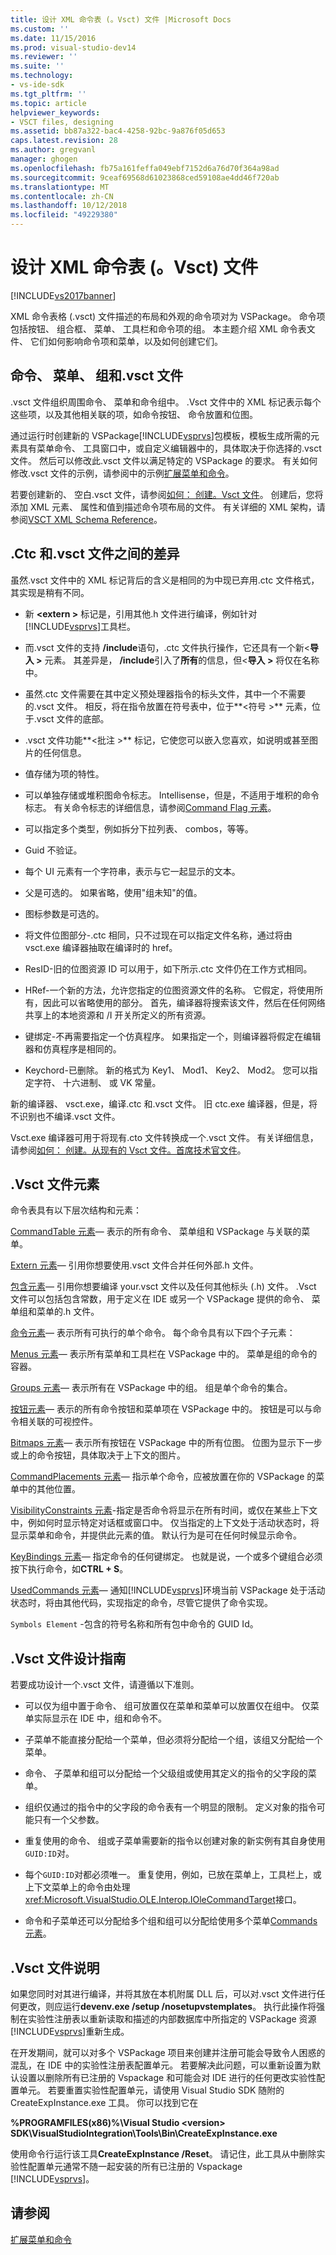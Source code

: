 ```yaml
---
title: 设计 XML 命令表 (。Vsct) 文件 |Microsoft Docs
ms.custom: ''
ms.date: 11/15/2016
ms.prod: visual-studio-dev14
ms.reviewer: ''
ms.suite: ''
ms.technology:
- vs-ide-sdk
ms.tgt_pltfrm: ''
ms.topic: article
helpviewer_keywords:
- VSCT files, designing
ms.assetid: bb87a322-bac4-4258-92bc-9a876f05d653
caps.latest.revision: 28
ms.author: gregvanl
manager: ghogen
ms.openlocfilehash: fb75a161feffa049ebf7152d6a76d70f364a98ad
ms.sourcegitcommit: 9ceaf69568d61023868ced59108ae4dd46f720ab
ms.translationtype: MT
ms.contentlocale: zh-CN
ms.lasthandoff: 10/12/2018
ms.locfileid: "49229380"
---
```

# <a name="designing-xml-command-table-vsct-files"></a>设计 XML 命令表 (。Vsct) 文件
[!INCLUDE[vs2017banner](../../includes/vs2017banner.md)]

XML 命令表格 (.vsct) 文件描述的布局和外观的命令项对为 VSPackage。 命令项包括按钮、 组合框、 菜单、 工具栏和命令项的组。 本主题介绍 XML 命令表文件、 它们如何影响命令项和菜单，以及如何创建它们。  
  
## <a name="commands-menus-groups-and-the-vsct-file"></a>命令、 菜单、 组和.vsct 文件  
 .vsct 文件组织周围命令、 菜单和命令组中。 .Vsct 文件中的 XML 标记表示每个这些项，以及其他相关联的项，如命令按钮、 命令放置和位图。  
  
 通过运行时创建新的 VSPackage[!INCLUDE[vsprvs](../../includes/vsprvs-md.md)]包模板，模板生成所需的元素具有菜单命令、 工具窗口中，或自定义编辑器中的，具体取决于你选择的.vsct 文件。 然后可以修改此.vsct 文件以满足特定的 VSPackage 的要求。 有关如何修改.vsct 文件的示例，请参阅中的示例[扩展菜单和命令](../../extensibility/extending-menus-and-commands.md)。  
  
 若要创建新的、 空白.vsct 文件，请参阅[如何： 创建。Vsct 文件](../../extensibility/internals/how-to-create-a-dot-vsct-file.md)。 创建后，您将添加 XML 元素、 属性和值到描述命令项布局的文件。 有关详细的 XML 架构，请参阅[VSCT XML Schema Reference](../../extensibility/vsct-xml-schema-reference.md)。  
  
## <a name="differences-between-ctc-and-vsct-files"></a>.Ctc 和.vsct 文件之间的差异  
 虽然.vsct 文件中的 XML 标记背后的含义是相同的为中现已弃用.ctc 文件格式，其实现是稍有不同。  
  
-   新 **\<extern >** 标记是，引用其他.h 文件进行编译，例如针对[!INCLUDE[vsprvs](../../includes/vsprvs-md.md)]工具栏。  
  
-   而.vsct 文件的支持 **/include**语句，.ctc 文件执行操作，它还具有一个新\<**导入 >** 元素。 其差异是， **/include**引入了**所有**的信息，但\<**导入 >** 将仅在名称中。  
  
-   虽然.ctc 文件需要在其中定义预处理器指令的标头文件，其中一个不需要的.vsct 文件。 相反，将在指令放置在符号表中，位于**\<符号 >** 元素，位于.vsct 文件的底部。  
  
-   .vsct 文件功能**\<批注 >** 标记，它使您可以嵌入您喜欢，如说明或甚至图片的任何信息。  
  
-   值存储为项的特性。  
  
-   可以单独存储或堆积图命令标志。  Intellisense，但是，不适用于堆积的命令标志。 有关命令标志的详细信息，请参阅[Command Flag 元素](../../extensibility/command-flag-element.md)。  
  
-   可以指定多个类型，例如拆分下拉列表、 combos，等等。  
  
-   Guid 不验证。  
  
-   每个 UI 元素有一个字符串，表示与它一起显示的文本。  
  
-   父是可选的。 如果省略，使用"组未知"的值。  
  
-   图标参数是可选的。  
  
-   将文件位图部分-.ctc 相同，只不过现在可以指定文件名称，通过将由 vsct.exe 编译器抽取在编译时的 href。  
  
-   ResID-旧的位图资源 ID 可以用于，如下所示.ctc 文件仍在工作方式相同。  
  
-   HRef-一个新的方法，允许您指定的位图资源文件的名称。 它假定，将使用所有，因此可以省略使用的部分。 首先，编译器将搜索该文件，然后在任何网络共享上的本地资源和 /I 开关所定义的所有资源。  
  
-   键绑定-不再需要指定一个仿真程序。 如果指定一个，则编译器将假定在编辑器和仿真程序是相同的。  
  
-   Keychord-已删除。 新的格式为 Key1、 Mod1、 Key2、 Mod2。  您可以指定字符、 十六进制、 或 VK 常量。  
  
 新的编译器、 vsct.exe，编译.ctc 和.vsct 文件。 旧 ctc.exe 编译器，但是，将不识别也不编译.vsct 文件。  
  
 Vsct.exe 编译器可用于将现有.cto 文件转换成一个.vsct 文件。 有关详细信息，请参阅[如何： 创建。从现有的 Vsct 文件。首席技术官文件](../../misc/how-to-create-a-dot-vsct-file-from-an-existing-dot-cto-file.md)。  
  
## <a name="the-vsct-file-elements"></a>.Vsct 文件元素  
 命令表具有以下层次结构和元素：  
  
 [CommandTable 元素](../../extensibility/commandtable-element.md)— 表示的所有命令、 菜单组和 VSPackage 与关联的菜单。  
  
 [Extern 元素](../../extensibility/extern-element.md)— 引用你想要使用.vsct 文件合并任何外部.h 文件。  
  
 [包含元素](../../extensibility/include-element.md)— 引用你想要编译 your.vsct 文件以及任何其他标头 (.h) 文件。 .Vsct 文件可以包括包含常数，用于定义在 IDE 或另一个 VSPackage 提供的命令、 菜单组和菜单的.h 文件。  
  
 [命令元素](../../extensibility/commands-element.md)— 表示所有可执行的单个命令。 每个命令具有以下四个子元素：  
  
 [Menus 元素](../../extensibility/menus-element.md)— 表示所有菜单和工具栏在 VSPackage 中的。 菜单是组的命令的容器。  
  
 [Groups 元素](../../extensibility/groups-element.md)— 表示所有在 VSPackage 中的组。 组是单个命令的集合。  
  
 [按钮元素](../../extensibility/buttons-element.md)— 表示的所有命令按钮和菜单项在 VSPackage 中的。 按钮是可以与命令相关联的可视控件。  
  
 [Bitmaps 元素](../../extensibility/bitmaps-element.md)— 表示所有按钮在 VSPackage 中的所有位图。 位图为显示下一步或上的命令按钮，具体取决于上下文的图片。  
  
 [CommandPlacements 元素](../../extensibility/commandplacements-element.md)— 指示单个命令，应被放置在你的 VSPackage 的菜单中的其他位置。  
  
 [VisibilityConstraints 元素](../../extensibility/visibilityconstraints-element.md)-指定是否命令将显示在所有时间，或仅在某些上下文中，例如何时显示特定对话框或窗口中。 仅当指定的上下文处于活动状态时，将显示菜单和命令，并提供此元素的值。 默认行为是可在任何时候显示命令。  
  
 [KeyBindings 元素](../../extensibility/keybindings-element.md)— 指定命令的任何键绑定。 也就是说，一个或多个键组合必须按下执行命令，如**CTRL + S**。  
  
 [UsedCommands 元素](../../extensibility/usedcommands-element.md)— 通知[!INCLUDE[vsprvs](../../includes/vsprvs-md.md)]环境当前 VSPackage 处于活动状态时，将由其他代码，实现指定的命令，尽管它提供了命令实现。  
  
 `Symbols Element` -包含的符号名称和所有包中命令的 GUID Id。  
  
## <a name="vsct-file-design-guidelines"></a>.Vsct 文件设计指南  
 若要成功设计一个.vsct 文件，请遵循以下准则。  
  
-   可以仅为组中置于命令、 组可放置仅在菜单和菜单可以放置仅在组中。 仅菜单实际显示在 IDE 中，组和命令不。  
  
-   子菜单不能直接分配给一个菜单，但必须将分配给一个组，该组又分配给一个菜单。  
  
-   命令、 子菜单和组可以分配给一个父级组或使用其定义的指令的父字段的菜单。  
  
-   组织仅通过的指令中的父字段的命令表有一个明显的限制。 定义对象的指令可能只有一个父参数。  
  
-   重复使用的命令、 组或子菜单需要新的指令以创建对象的新实例有其自身使用`GUID:ID`对。  
  
-   每个`GUID:ID`对都必须唯一。 重复使用，例如，已放在菜单上，工具栏上，或上下文菜单上的命令由处理<xref:Microsoft.VisualStudio.OLE.Interop.IOleCommandTarget>接口。  
  
-   命令和子菜单还可以分配给多个组和组可以分配给使用多个菜单[Commands 元素](../../extensibility/commands-element.md)。  
  
## <a name="vsct-file-notes"></a>.Vsct 文件说明  
 如果您同时对其进行编译，并将其放在本机附属 DLL 后，可以对.vsct 文件进行任何更改，则应运行**devenv.exe /setup /nosetupvstemplates**。 执行此操作将强制在实验性注册表以重新读取和描述的内部数据库中所指定的 VSPackage 资源[!INCLUDE[vsprvs](../../includes/vsprvs-md.md)]重新生成。  
  
 在开发期间，就可以对多个 VSPackage 项目来创建并注册可能会导致令人困惑的混乱，在 IDE 中的实验性注册表配置单元。 若要解决此问题，可以重新设置为默认设置以删除所有已注册的 Vspackage 和可能会对 IDE 进行的任何更改实验性配置单元。 若要重置实验性配置单元，请使用 Visual Studio SDK 随附的 CreateExpInstance.exe 工具。 你可以找到它在  
  
 **%PROGRAMFILES(x86)%\Visual Studio \<version> SDK\VisualStudioIntegration\Tools\Bin\CreateExpInstance.exe**  
  
 使用命令行运行该工具**CreateExpInstance /Reset**。 请记住，此工具从中删除实验性配置单元通常不随一起安装的所有已注册的 Vspackage [!INCLUDE[vsprvs](../../includes/vsprvs-md.md)]。  
  
## <a name="see-also"></a>请参阅  
 [扩展菜单和命令](../../extensibility/extending-menus-and-commands.md)

